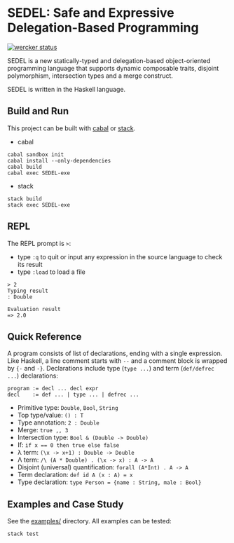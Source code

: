 # SEDEL: Safe and Expressive Delegation-Based Programming

[![wercker status](https://app.wercker.com/status/f8efc6b9552b883a408799e75a4b87f3/s/master "wercker status")](https://app.wercker.com/project/byKey/f8efc6b9552b883a408799e75a4b87f3)

SEDEL is a new statically-typed and delegation-based object-oriented programming
language that supports dynamic composable traits, disjoint polymorphism,
intersection types and a merge construct.

SEDEL is written in the Haskell language.

## Build and Run

This project can be built
with [cabal](https://www.haskell.org/cabal/download.html)
or [stack](https://docs.haskellstack.org/en/stable/README/).

* cabal
```
cabal sandbox init
cabal install --only-dependencies
cabal build
cabal exec SEDEL-exe
```

* stack
```
stack build
stack exec SEDEL-exe
```

## REPL

The REPL prompt is `>`:
- type `:q` to quit or input any expression in the source language to check its
result
- type `:load` to load a file

```
> 2
Typing result
: Double

Evaluation result
=> 2.0
```

## Quick Reference

A program consists of list of declarations, ending with a single expression.
Like Haskell, a line comment starts with `--` and a comment block is wrapped by
`{-` and `-}`. Declarations include type (`type ...`) and term (`def/defrec ...`) declarations:

```
program := decl ... decl expr
decl    := def ... | type ... | defrec ...
```


* Primitive type: `Double`, `Bool`, `String`
* Top type/value: `() : T`
* Type annotation: `2 : Double`
* Merge: `true ,, 3`
* Intersection type: `Bool & (Double -> Double)`
* If: `if x == 0 then true else false`
* λ term: `(\x -> x+1) : Double -> Double`
* Λ term: `/\ (A * Double) . (\x -> x) : A -> A`
* Disjoint (universal) quantification: `forall (A*Int) . A -> A`
* Term declaration: `def id A (x : A) = x`
* Type declaration: `type Person = {name : String, male : Bool}`

## Examples and Case Study

See the [examples/](./examples/) directory. All examples can be tested:

```
stack test
```
